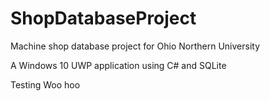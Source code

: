 # ShopDatabaseProject
Machine shop database project for Ohio Northern University

A Windows 10 UWP application using C# and SQLite

Testing Woo hoo
